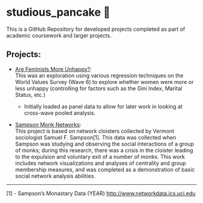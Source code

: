 # studious_pancake 🥞
This is a GitHub Repository for developed projects completed as part of academic coursework and larger projects. 

## Projects: 
- [Are Feminists More Unhappy?](https://github.com/connixu/studious_pancake/tree/main/Feminist_Happiness):  
  This was an exploration using various regression techniques on the World Values Survey (Wave 6) to explore whether women were more or less unhappy (controlling for factors such as the Gini Index, Marital Status, etc.)  
  - Initially loaded as panel data to allow for later work in looking at cross-wave pooled analysis. 

- [Sampson Monk Networks](https://github.com/connixu/studious_pancake/blob/main/Sampson_Monk_Networks/Sampson_Monk_Networks.md):  
  This project is based on network cloisters collected by Vermont sociologist Samuel F. Sampson[1]. This data was collected when Sampson was studying and observing the social interactions of a group of monks; during this research, there was a crisis in the cloister leading to the expulsion and voluntary exit of a number of monks. This work includes network visualizations and analyses of centrality and group membership measures, and was completed as a demonstration of basic social network analysis abilities. 
  
---
[1] - Sampson’s Monastary Data (YEAR) http://www.networkdata.ics.uci.edu
